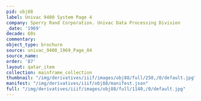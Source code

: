 ```yaml
---
pid: obj88
label: Univac 9400 System Page 4
company: Sperry Rand Corporation. Univac Data Processing Division
_date: '1969'
decade: 60s
commentary:
object_type: brochure
source: univac_9400_1969_Page_04
source_name:
order: '87'
layout: qatar_item
collection: mainframe_collection
thumbnail: "/img/derivatives/iiif/images/obj88/full/250,/0/default.jpg"
manifest: "/img/derivatives/iiif/obj88/manifest.json"
full: "/img/derivatives/iiif/images/obj88/full/1140,/0/default.jpg"
---
```

